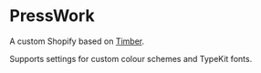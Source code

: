 # PressWork
A custom Shopify based on [Timber](http://shopify.github.io/Timber/).

Supports settings for custom colour schemes and TypeKit fonts.
